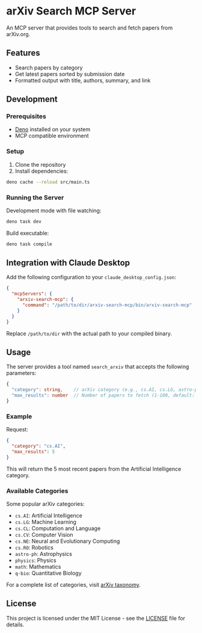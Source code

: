 # arXiv Search MCP Server

An MCP server that provides tools to search and fetch papers from arXiv.org.

## Features

- Search papers by category
- Get latest papers sorted by submission date
- Formatted output with title, authors, summary, and link

## Development

### Prerequisites

- [Deno](https://deno.land/) installed on your system
- MCP compatible environment

### Setup

1. Clone the repository
2. Install dependencies:
```bash
deno cache --reload src/main.ts
```

### Running the Server

Development mode with file watching:
```bash
deno task dev
```

Build executable:
```bash
deno task compile
```

## Integration with Claude Desktop

Add the following configuration to your `claude_desktop_config.json`:

```json
{
  "mcpServers": {
    "arxiv-search-mcp": {
      "command": "/path/to/dir/arxiv-search-mcp/bin/arxiv-search-mcp"
    }
  }
}
```

Replace `/path/to/dir` with the actual path to your compiled binary.

## Usage

The server provides a tool named `search_arxiv` that accepts the following parameters:

```typescript
{
  "category": string,    // arXiv category (e.g., cs.AI, cs.LG, astro-ph)
  "max_results": number  // Number of papers to fetch (1-100, default: 5)
}
```

### Example

Request:
```json
{
  "category": "cs.AI",
  "max_results": 5
}
```

This will return the 5 most recent papers from the Artificial Intelligence category.

### Available Categories

Some popular arXiv categories:

- `cs.AI`: Artificial Intelligence
- `cs.LG`: Machine Learning
- `cs.CL`: Computation and Language
- `cs.CV`: Computer Vision
- `cs.NE`: Neural and Evolutionary Computing
- `cs.RO`: Robotics
- `astro-ph`: Astrophysics
- `physics`: Physics
- `math`: Mathematics
- `q-bio`: Quantitative Biology

For a complete list of categories, visit [arXiv taxonomy](https://arxiv.org/category_taxonomy).

## License

This project is licensed under the MIT License - see the [LICENSE](LICENSE) file for details.

